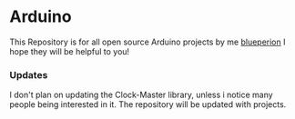# Arduino
This Repository is for all open source Arduino projects by me [blueperion](https://github.com/blueperion)
I hope they will be helpful to you!

### Updates
I don't plan on updating the Clock-Master library,
unless i notice many people being interested in it.
The repository will be updated with projects.